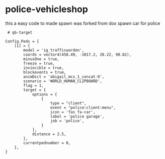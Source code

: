 # police-vehicleshop
this a easy code to made spawn was forked from dox spawn car for police 

```
 # qb-target

```
```
Config.Peds = {
	[1] = {
		model = 'ig_trafficwarden',
		coords = vector4(458.49, -1017.2, 28.22, 90.82),
		minusOne = true,
		freeze = true,
		invincible = true,
		blockevents = true,
        animDict = 'abigail_mcs_1_concat-0',
		scenario = 'WORLD_HUMAN_CLIPBOARD',
		flag = 1,
		target = {
			options = {
				{
					type = "client",
					event = "police:client:menu",
					icon = 'fas fa-car',
					label = 'police garage',
					job = 'police',
				}
			},
			distance = 2.5,
		},
		currentpednumber = 0,
	},
}
```
